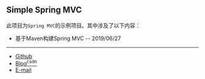 ## Simple Spring MVC

此项目为`Spring MVC`的示例项目。其中涉及了以下内容：

- 基于Maven构建Spring MVC -- 2019/06/27

------------

- [Github](https://github.com/qwhai)
- [Blog<sup>csdn</sup>](https://qwhai.blog.csdn.net)
- [E-mail](return_zero0@163.com)